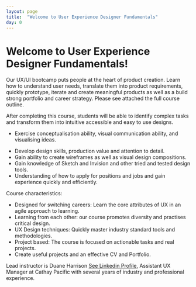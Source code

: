 ```yaml
---
layout: page
title:  "Welcome to User Experience Designer Fundamentals"
day: 0
---
```


# Welcome to User Experience Designer Fundamentals!

Our UX/UI bootcamp puts people at the heart of product creation. Learn how to understand user needs, translate them into product requirements, quickly prototype, iterate and create meaningful products as well as a build strong portfolio and career strategy. Please see attached the full course outline. 

After completing this course, students will be able to identify complex tasks and transform them into intuitive accessible and easy to use designs.

* Exercise conceptualisation ability, visual communication ability, and visualising ideas.
-  Develop design skills, production value and attention to detail.
-  Gain ability to create wireframes as well as visual design compositions.
-  Gain knowledge of Sketch and Invision and other tried and tested design tools.
-  Understanding of how to apply for positions and jobs and gain experience quickly and efficiently. 

Course characteristics:

* Designed for switching careers: Learn the core attributes of UX in an agile approach to learning. 
* Learning from each other: our course promotes diversity and practises critical design. 
* UX Design techniques: Quickly master industry standard tools and methodologies.
* Project based: The course is focused on actionable tasks and real projects.
* Create useful projects and an effective CV and Portfolio.

Lead instructor is Duane Harrison [See Linkedin Profile](https://www.linkedin.com/in/duaneharrison/), Assistant UX Manager at Cathay Pacific with several years of industry and professional experience. 